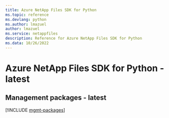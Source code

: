 ```yaml
---
title: Azure NetApp Files SDK for Python
ms.topic: reference
ms.devlang: python
ms.author: lmazuel
author: lmazuel
ms.service: netappfiles
description: Reference for Azure NetApp Files SDK for Python
ms.data: 10/26/2022
---
```

# Azure NetApp Files SDK for Python - latest

## Management packages - latest
[!INCLUDE [mgmt-packages](netapp-files-mgmt-index.md)]